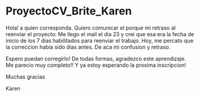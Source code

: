 # ProyectoCV_Brite_Karen

Hola! a quien corresponda.
Quiero comunicar el porque mi retraso al reenviar el proyecto:
Me llego el mail el dia 23 y crei que esa era la fecha de inicio de los 7 dias habilitados para reenviar el trabajo.
Hoy, me percato que la correccion habia sido dias antes. De aca mi confusion y retraso.

Espero puedan corregirlo!
De todas formas, agradezco este aprendizaje. Me parecio muy completo!! Y ya estoy esperando la proxima inscripcion!

Muchas gracias

Karen




